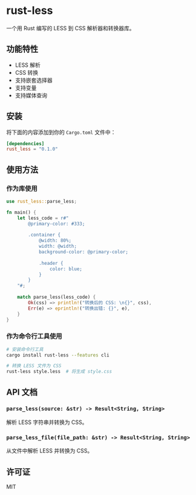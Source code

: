 # rust-less

一个用 Rust 编写的 LESS 到 CSS 解析器和转换器库。

## 功能特性

- LESS 解析
- CSS 转换
- 支持嵌套选择器
- 支持变量
- 支持媒体查询

## 安装

将下面的内容添加到你的 `Cargo.toml` 文件中：

```toml
[dependencies]
rust_less = "0.1.0"
```

## 使用方法

### 作为库使用

```rust
use rust_less::parse_less;

fn main() {
    let less_code = r#"
        @primary-color: #333;
        
        .container {
            @width: 80%;
            width: @width;
            background-color: @primary-color;
            
            .header {
                color: blue;
            }
        }
    "#;
    
    match parse_less(less_code) {
        Ok(css) => println!("转换后的 CSS: \n{}", css),
        Err(e) => eprintln!("转换出错: {}", e),
    }
}
```

### 作为命令行工具使用

```bash
# 安装命令行工具
cargo install rust-less --features cli

# 转换 LESS 文件为 CSS
rust-less style.less  # 将生成 style.css
```

## API 文档

### `parse_less(source: &str) -> Result<String, String>`

解析 LESS 字符串并转换为 CSS。

### `parse_less_file(file_path: &str) -> Result<String, String>`

从文件中解析 LESS 并转换为 CSS。

## 许可证

MIT